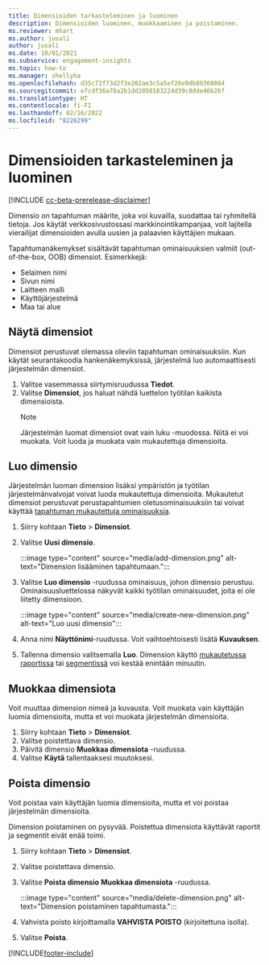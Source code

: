 ```yaml
---
title: Dimensioiden tarkasteleminen ja luominen
description: Dimensioiden luominen, muokkaaminen ja poistaminen.
ms.reviewer: mhart
ms.author: jusali
author: jusali
ms.date: 10/01/2021
ms.subservice: engagement-insights
ms.topic: how-to
ms.manager: shellyha
ms.openlocfilehash: d35c72f73d2f3e202ae3c5a5ef26e9db89360084
ms.sourcegitcommit: e7cdf36a78a2b1dd2850183224d39c8dde46b26f
ms.translationtype: HT
ms.contentlocale: fi-FI
ms.lasthandoff: 02/16/2022
ms.locfileid: "8226299"
---
```

# <a name="view-and-create-dimensions"></a>Dimensioiden tarkasteleminen ja luominen

[!INCLUDE [cc-beta-prerelease-disclaimer](includes/cc-beta-prerelease-disclaimer.md)]

Dimensio on tapahtuman määrite, joka voi kuvailla, suodattaa tai ryhmitellä tietoja. Jos käytät verkkosivustossasi markkinointikampanjaa, voit lajitella vierailijat dimensioiden avulla uusien ja palaavien käyttäjien mukaan.  

Tapahtumanäkemykset sisältävät tapahtuman ominaisuuksien valmiit (out-of-the-box, OOB) dimensiot. Esimerkkejä:

- Selaimen nimi
- Sivun nimi
- Laitteen malli
- Käyttöjärjestelmä
- Maa tai alue

## <a name="view-dimensions"></a>Näytä dimensiot

Dimensiot perustuvat olemassa oleviin tapahtuman ominaisuuksiin. Kun käytät seurantakoodia hankenäkemyksissä, järjestelmä luo automaattisesti järjestelmän dimensiot.

1. Valitse vasemmassa siirtymisruudussa **Tiedot**. 
1. Valitse **Dimensiot**, jos haluat nähdä luettelon työtilan kaikista dimensioista. 
   > [!NOTE]
   > Järjestelmän luomat dimensiot ovat vain luku -muodossa. Niitä ei voi muokata. Voit luoda ja muokata vain mukautettuja dimensioita.

## <a name="create-a-dimension"></a>Luo dimensio

Järjestelmän luoman dimension lisäksi ympäristön ja työtilan järjestelmänvalvojat voivat luoda mukautettuja dimensioita. Mukautetut dimensiot perustuvat perustapahtumien oletusominaisuuksiin tai voivat käyttää [tapahtuman mukautettuja ominaisuuksia](advanced-SDK-implementation.md).

1. Siirry kohtaan **Tieto** > **Dimensiot**.
1. Valitse **Uusi dimensio**.

   :::image type="content" source="media/add-dimension.png" alt-text="Dimension lisääminen tapahtumaan.":::

1. Valitse **Luo dimensio** -ruudussa ominaisuus, johon dimensio perustuu. Ominaisuusluettelossa näkyvät kaikki työtilan ominaisuudet, joita ei ole liitetty dimensioon.
   
   :::image type="content" source="media/create-new-dimension.png" alt-text="Luo uusi dimensio":::
      
3. Anna nimi **Näyttönimi**-ruudussa. Voit vaihtoehtoisesti lisätä **Kuvauksen**.
4. Tallenna dimensio valitsemalla **Luo**. Dimension käyttö [mukautetussa raportissa](custom-reports.md) tai [segmentissä](segments.md) voi kestää enintään minuutin. 

## <a name="edit-a-dimension"></a>Muokkaa dimensiota

Voit muuttaa dimension nimeä ja kuvausta. Voit muokata vain käyttäjän luomia dimensioita, mutta et voi muokata järjestelmän dimensioita.


1. Siirry kohtaan **Tieto** > **Dimensiot**.
1. Valitse poistettava dimensio.
1. Päivitä dimensio **Muokkaa dimensiota** -ruudussa.
1. Valitse **Käytä** tallentaaksesi muutoksesi.

## <a name="delete-a-dimension"></a>Poista dimensio

Voit poistaa vain käyttäjän luomia dimensioita, mutta et voi poistaa järjestelmän dimensioita.

Dimension poistaminen on pysyvää. Poistettua dimensiota käyttävät raportit ja segmentit eivät enää toimi. 

1. Siirry kohtaan **Tieto** > **Dimensiot**.
1. Valitse poistettava dimensio.
1. Valitse **Poista dimensio** **Muokkaa dimensiota** -ruudussa.

   :::image type="content" source="media/delete-dimension.png" alt-text="Dimension poistaminen tapahtumasta.":::

1. Vahvista poisto kirjoittamalla **VAHVISTA POISTO** (kirjoitettuna isolla). 
1. Valitse **Poista**.

[!INCLUDE[footer-include](../includes/footer-banner.md)]
